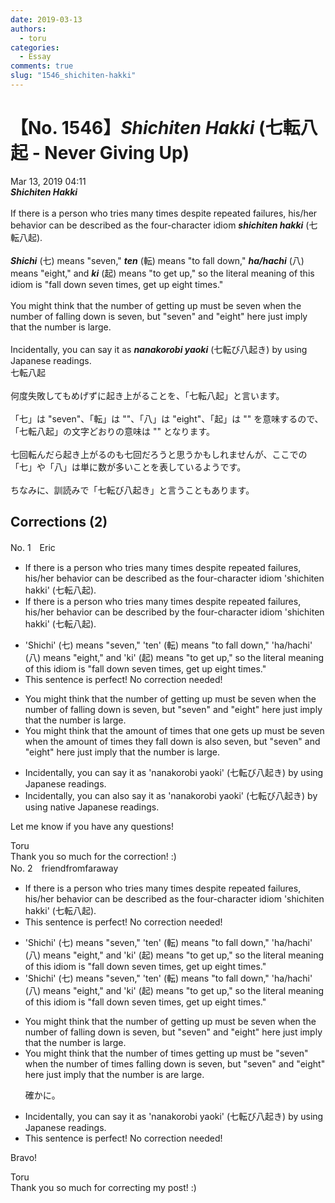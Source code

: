 ```yaml
---
date: 2019-03-13
authors:
  - toru
categories:
  - Essay
comments: true
slug: "1546_shichiten-hakki"
---
```


# 【No. 1546】<strong><em>Shichiten Hakki</strong></em> (七転八起 - Never Giving Up)
<div class="date">Mar 13, 2019 04:11</div>
<div id="post"><div id="body_show_ori">
<strong><em>Shichiten Hakki</strong></em><br/><br/>If there is a person who tries many times despite repeated failures, his/her behavior can be described as the four-character idiom <strong><em>shichiten hakki</em></strong> (七転八起).<br/><br/><strong><em>Shichi</em></strong> (七) means "seven," <strong><em>ten</em></strong> (転) means "to fall down," <strong><em>ha/hachi</em></strong> (八) means "eight," and <strong><em>ki</em></strong> (起) means "to get up," so the literal meaning of this idiom is "fall down seven times, get up eight times."<br/><br/>You might think that the number of getting up must be seven when the number of falling down is seven, but "seven" and "eight" here just imply that the number is large.<br/><br/>Incidentally, you can say it as <strong><em>nanakorobi yaoki</em></strong> (七転び八起き) by using Japanese readings.
</div></div>

<!-- more -->

<div id="post_ja"><div id="body_show_mo">
七転八起<br/><br/>何度失敗してもめげずに起き上がることを、「七転八起」と言います。<br/><br/>「七」は "seven"、「転」は ""、「八」は "eight"、「起」は "" を意味するので、「七転八起」の文字どおりの意味は "" となります。<br/><br/>七回転んだら起き上がるのも七回だろうと思うかもしれませんが、ここでの「七」や「八」は単に数が多いことを表しているようです。<br/><br/>ちなみに、訓読みで「七転び八起き」と言うこともあります。
</div></div>

## Corrections (2)
<div id="block"><div class="first_name"> No. 1　<span class="just_name">Eric</span></div><div id="block2">
<ul class="correction_field">
<li class="incorrect">If there is a person who tries many times despite repeated failures, his/her behavior can be described as the four-character idiom 'shichiten hakki' (七転八起).</li>
<li class="corrected correct">
If there is a person who tries many times despite repeated failures, his/her behavior can be described by the four-character idiom 'shichiten hakki' (七転八起).
</li>
</ul>
<ul class="correction_field">
<li class="incorrect">'Shichi' (七) means "seven," 'ten' (転) means "to fall down," 'ha/hachi' (八) means "eight," and 'ki' (起) means "to get up," so the literal meaning of this idiom is "fall down seven times, get up eight times."</li>
<li class="corrected perfect">This sentence is perfect! No correction needed!</li>
</ul>
<ul class="correction_field">
<li class="incorrect">You might think that the number of getting up must be seven when the number of falling down is seven, but "seven" and "eight" here just imply that the number is large.</li>
<li class="corrected correct">
You might think that the amount of times that one gets up must be seven when the amount of times they fall down is also seven, but "seven" and "eight" here just imply that the number is large.
</li>
</ul>
<ul class="correction_field">
<li class="incorrect">Incidentally, you can say it as 'nanakorobi yaoki' (七転び八起き) by using Japanese readings.</li>
<li class="corrected correct">
Incidentally, you can also say it as 'nanakorobi yaoki' (七転び八起き) by using native Japanese readings.
</li>
</ul>
<p class="comment_small">
 Let me know if you have any questions!
</p>

</div><div class="name"><span class="just_name">Toru</span><br>
Thank you so much for the correction! :)
</div>
</div>
<div id="block"><div class="first_name"> No. 2　<span class="just_name">friendfromfaraway</span></div><div id="block2">
<ul class="correction_field">
<li class="incorrect">If there is a person who tries many times despite repeated failures, his/her behavior can be described as the four-character idiom 'shichiten hakki' (七転八起).</li>
<li class="corrected perfect">This sentence is perfect! No correction needed!</li>
</ul>
<ul class="correction_field">
<li class="incorrect">'Shichi' (七) means "seven," 'ten' (転) means "to fall down," 'ha/hachi' (八) means "eight," and 'ki' (起) means "to get up," so the literal meaning of this idiom is "fall down seven times, get up eight times."</li>
<li class="corrected correct">
'Shichi' (七) means "seven," 'ten' (転) means "to fall down," 'ha/hachi' (八) means "eight," and 'ki' (起) means "to get up," so the literal meaning of this idiom is "fall down seven times, get up eight times."
</li>
</ul>
<ul class="correction_field">
<li class="incorrect">You might think that the number of getting up must be seven when the number of falling down is seven, but "seven" and "eight" here just imply that the number is large.</li>
<li class="corrected correct">
You might think that the number of <span class="f_red">times </span>getting up must be <span class="f_red">"</span>seven<span class="f_red">"</span> when the number of <span class="f_red">times </span>falling down is seven, but "seven" and "eight" here just imply that the number<span class="f_gray"><span class="sline"> i</span></span>s <span class="f_red">are </span>large.
<p class="correction_comment">確かに。</p>
</li>
</ul>
<ul class="correction_field">
<li class="incorrect">Incidentally, you can say it as 'nanakorobi yaoki' (七転び八起き) by using Japanese readings.</li>
<li class="corrected perfect">This sentence is perfect! No correction needed!</li>
</ul>
<p class="comment_small">
 Bravo!
</p>

</div><div class="name"><span class="just_name">Toru</span><br>
Thank you so much for correcting my post! :)
</div>
</div>
